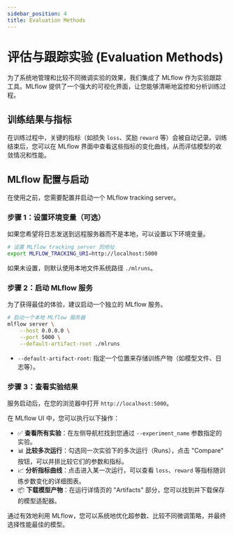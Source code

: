 ```yaml
---
sidebar_position: 4
title: Evaluation Methods
---
```


# 评估与跟踪实验 (Evaluation Methods)

为了系统地管理和比较不同微调实验的效果，我们集成了 MLflow 作为实验跟踪工具。MLflow 提供了一个强大的可视化界面，让您能够清晰地监控和分析训练过程。

## 训练结果与指标

在训练过程中，关键的指标（如损失 `loss`、奖励 `reward` 等）会被自动记录。训练结束后，您可以在 MLflow 界面中查看这些指标的变化曲线，从而评估模型的收敛情况和性能。

## MLflow 配置与启动

在使用之前，您需要配置并启动一个 MLflow tracking server。

### 步骤 1：设置环境变量（可选）

如果您希望将日志发送到远程服务器而不是本地，可以设置以下环境变量。

```bash
# 设置 MLflow tracking server 的地址
export MLFLOW_TRACKING_URI=http://localhost:5000
```

如果未设置，则默认使用本地文件系统路径 `./mlruns`。

### 步骤 2：启动 MLflow 服务

为了获得最佳的体验，建议启动一个独立的 MLflow 服务。

```bash
# 启动一个本地 MLflow 服务器
mlflow server \
    --host 0.0.0.0 \
    --port 5000 \
    --default-artifact-root ./mlruns
```

  - `--default-artifact-root`: 指定一个位置来存储训练产物（如模型文件、日志等）。

### 步骤 3：查看实验结果

服务启动后，在您的浏览器中打开 `http://localhost:5000`。

在 MLflow UI 中，您可以执行以下操作：

  - ✅ **查看所有实验**：在左侧导航栏找到您通过 `--experiment_name` 参数指定的实验。
  - 📊 **比较多次运行**：勾选同一次实验下的多次运行（Runs），点击 "Compare" 按钮，可以并排比较它们的参数和指标。
  - 📈 **分析指标曲线**：点击进入某一次运行，可以查看 `loss`、`reward` 等指标随训练步数变化的详细图表。
  - 📦 **下载模型产物**：在运行详情页的 "Artifacts" 部分，您可以找到并下载保存的模型适配器。

通过有效地利用 MLflow，您可以系统地优化超参数、比较不同微调策略，并最终选择性能最佳的模型。

